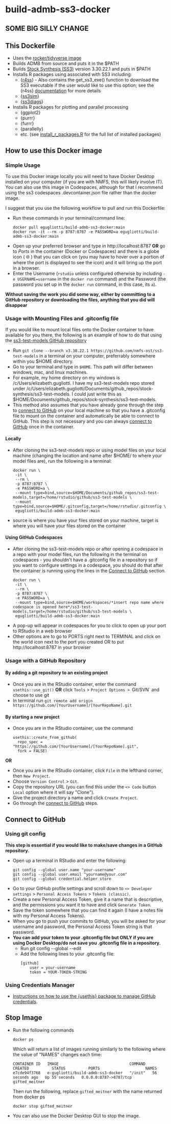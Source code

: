 # build-admb-ss3-docker

## SOME BIG SILLY CHANGE

## This Dockerfile
- Uses the [rocker/tidyverse image](https://rocker-project.org/images/versioned/rstudio.html)
- Builds ADMB from source and puts it in the $PATH
- Builds [Stock Synthesis (SS3)](https://github.com/nmfs-ost/ss3-source-code) version 3.30.22.1 and puts in $PATH
- Installs R packages using associated with SS3 including:
  - {[r4ss](https://github.com/r4ss/r4ss)} - Also contains the get_ss3_exe() function to download the SS3 executable if the user would like to use this option; see the {r4ss} [documentation](https://r4ss.github.io/r4ss/articles/r4ss-intro-vignette.html) for more details
  - {[ss3sim](https://github.com/ss3sim/ss3sim)}
  - {[ss3diags](https://github.com/jabbamodel/ss3diags)}
- Installs R packages for plotting and parallel processing
  - {ggplot2}
  - {purrr}
  - {furrr}
  - {parallelly}
  - etc. (see [install_r_packages.R](https://github.com/e-perl-NOAA/build-admb-ss3-docker/blob/main/install_r_packages.R) for the full list of installed packages)

## How to use this Docker image
### Simple Usage
To use this Docker image locally you will need to have Docker Desktop installed on your computer (if you are with NMFS, this will likely involve IT). You can also use this image in Codespaces, although for that I recommend using the ss3 codespaces .devcontainer.json file rather than the docker image.

I suggest that you use the following workflow to pull and run this Dockerfile:
- Run these commands in your terminal/command line:
  ```
  docker pull egugliotti/build-admb-ss3-docker:main
  docker run -it --rm -p 8787:8787 -e PASSWORD=a egugliotti/build-admb-ss3-docker:main
  ```
- Open up your preferred browser and type in http://localhost:8787 **OR** go to *Ports* in the container (Docker or Codespaces) and there is a globe icon ( :globe_with_meridians: ) that you can click on (you may have to hover over a portion of where the port is displayed to see the icon) and it will bring up the port in a browser.
- Enter the Username (`rstudio` unless configured otherwise by including `-e USERNAME=username` in the `docker run` command) and the Password (the password you set up in the `docker run` command, in this case, its `a`).

**Without saving the work you did some way, either by committing to a GitHub repository or downloading the files, anything that you did will disappear**

### Usage with Mounting Files and .gitconfig file
If you would like to mount local files onto the Docker container to have available for you there, the following is an example of how to do that using the [ss3-test-models GitHub repository](https://github.com/nmfs-ost/ss3-test-models)
- Run `git clone --branch v3.30.22.1 https://github.com/nmfs-ost/ss3-test-models` in a terminal on your computer, preferrably somewhere within you $HOME directory.
- Go to your terminal and type in `$HOME`. This path will differ between windows, mac, and linux machines.
- For example, my home directory on my windows is /c/Users/elizabeth.gugliotti. I have my ss3-test-models repo stored under /c/Users/elizabeth.gugliotti/Documents/github_repos/stock-synthesis/ss3-test-models. I could just write this as $HOME/Documents/github_repos/stock-synthesis/ss3-test-models.
- This method also assumes that you have already gone through the step to [connect to GitHub](#connect-to-github) on your local machine so that you have a .gitconfig file to mount on the container and automatically be able to connect to GitHub. This step is not necessary and you can always [connect to GitHub](#connect-to-github) once in the container.

#### Locally
- After cloning the ss3-test-models repo or using model files on your local machine (changing the location and name after $HOME/ to where your model files are), run the following in a terminal:
  ```
  docker run \
   -it \
   --rm \
   -p 8787:8787 \
   -e PASSWORD=a \
   --mount type=bind,source=$HOME/Documents/github_repos/ss3-test-models,target=/home/rstudio/github/ss3-test-models \
   --mount type=bind,source=$HOME/.gitconfig,target=/home/rstudio/.gitconfig \
   egugliotti/build-admb-ss3-docker:main
  ```
- source is where you have your files stored on your machine, target is where you will have your files stored on the container

#### Using GitHub Codespaces
- After cloning the ss3-test-models repo or after opening a codespace in a repo with your model files, run the following in the terminal on codespaces - you shouldn't have a .gitconfig file in a repository so if you want to configure settings in a codespace, you should do that after the container is running using the lines in the [Connect to GitHub](#connect-to-github) section.
  ```
  docker run \
   -it \
   --rm \
   -p 8787:8787 \
   -e PASSWORD=a \
   --mount type=bind,source=$HOME/workspaces/*insert repo name where codespace is opened here*/ss3-test-models,target=/home/rstudio/github/ss3-test-models \
   egugliotti/build-admb-ss3-docker:main
  ```
- A pop-up will appear in codespaces for you to click to open up your port to RStudio in a web browser
- Other options are to go to PORTS right next to TERMINAL and click on the world icon next to the port you created OR to put http://localhost:8787 in your browser

### Usage with a GitHub Repository
#### By adding a git repository to an existing project
- Once you are in the RStudio container, enter the command `usethis::use_git()` **OR** click `Tools` > `Project Options > `Git/SVN` and choose to use git
- In terminal run `git remote add origin https://github.com/[YourUsername]/[YourRepoName].git`
  
#### By starting a new project
- Once you are in the RStudio container, use the command
  ```
  usethis::create_from_github(
    repo_spec = "https://github.com/[YourUsername]/[YourRepoName].git",
    fork = FALSE)
  ```
**OR**
- Once you are in the RStudio container, click `File` in the lefthand corner, then `New Project`.
- Choose `Version Control` > `Git`.
- Copy the repository URL (you can find this under the `<> Code` button `Local` option where it will say "Clone").
- Give the project directory a name and click `Create Project`.
- Go through the [connect to GitHub](#connect-to-github) steps.

## Connect to GitHub
### Using git config
**This step is essential if you would like to make/save changes in a GitHub repository.**
- Open up a terminal in RStudio and enter the following:
  ```
  git config --global user.name "your-username"
  git config --global user.email "yourname@your.com"
  git config --global credential.helper store
  ```
- Go to your GitHub profile settings and scroll down to `<> Developer settings` > `Personal Access Tokens` > `Tokens (classic)`.
- Create a new Personal Access Token, give it a name that is descriptive, and the permissions you want it to have and click `Generate Token`.
- Save the token somewhere that you can find it again (I have a notes file with my Personal Access Tokens).
- When you go to push your commits to GitHub, you will be asked for your username and password, the Personal Access Token string is that password.
- **You can add your token to your .gitconfig file but ONLY if you are using Docker Desktop/do not save you .gitconfig file in a repository.**
  - Run git config --global --edit
  - Add the following lines to your .gitconfig file:
    ```
    [github]
  	    user = your-username
        token = YOUR-TOKEN-STRING
    ``` 
### Using Credentials Manager
- [Instructions on how to use the {usethis} package to manage GitHub credentials](https://gist.github.com/Z3tt/3dab3535007acf108391649766409421).
  
## Stop Image
- Run the following commands
  ```
  docker ps
  ```
  Which will return a list of images running similarly to the following where the value of "NAMES" changes each time:
  ```
  CONTAINER ID   IMAGE                               COMMAND   CREATED          STATUS          PORTS                    NAMES
  e7cde94f3768   e-gugliotti/build-admb-ss3-docker   "/init"   56 seconds ago   Up 55 seconds   0.0.0.0:8787->8787/tcp   gifted_meitner
  ```
  Then run the following, replace `gifted_meitner` with the name returned from docker ps
  ```
  docker stop gifted_meitner
  ```
- You can also use the Docker Desktop GUI to stop the image.
